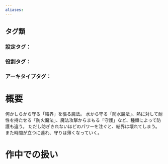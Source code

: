 ```yaml
---
aliases:
---
```

## タグ類
### 設定タグ：
### 役割タグ：
### アーキタイプタグ：
# 概要
何かしらから守る「結界」を張る魔法。
水から守る「防水魔法」、熱に対して耐性を持たせる「防火魔法」、魔法攻撃からまもる「守護」など、種類によって防護も違う。
ただし防ぎきれないほどのパワーを注ぐと、結界は壊れてしまう。
また時間が立つに連れ、守りは薄くなっていく。
# 作中での扱い